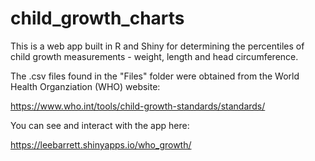 # child_growth_charts
This is a web app built in R and Shiny for determining the percentiles of child growth measurements - weight, length and head circumference.

The .csv files found in the "Files" folder were obtained from the World Health Organziation (WHO) website:

https://www.who.int/tools/child-growth-standards/standards/

You can see and interact with the app here:

https://leebarrett.shinyapps.io/who_growth/
